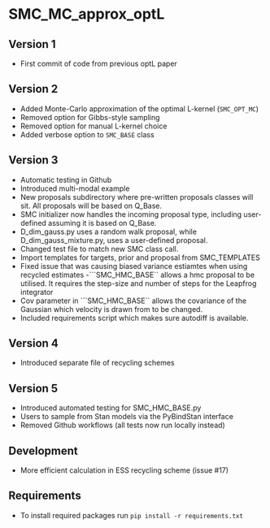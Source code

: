 # SMC_MC_approx_optL

## Version 1
- First commit of code from previous optL paper

## Version 2
- Added Monte-Carlo approximation of the optimal L-kernel (```SMC_OPT_MC```)
- Removed option for Gibbs-style sampling
- Removed option for manual L-kernel choice
- Added verbose option to ```SMC_BASE``` class

## Version 3
- Automatic testing in Github
- Introduced multi-modal example
- New proposals subdirectory where pre-written proposals classes will sit. All proposals will be based on Q_Base.
- SMC initializer now handles the incoming proposal type, including user-defined assuming it is based on Q_Base.
- D_dim_gauss.py uses a random walk proposal, while D_dim_gauss_mixture.py, uses a user-defined proposal.
- Changed test file to match new SMC class call.
- Import templates for targets, prior and proposal from SMC_TEMPLATES
- Fixed issue that was causing biased variance estiamtes when using recycled estimates 
-```SMC_HMC_BASE`` allows a hmc proposal to be utilised. It requires the step-size and number of steps for the Leapfrog integrator
- Cov parameter in ```SMC_HMC_BASE`` allows the covariance of the Gaussian which velocity is drawn from to be changed.
- Included requirements script which makes sure autodiff is available.

## Version 4
- Introduced separate file of recycling schemes

## Version 5
- Introduced automated testing for SMC_HMC_BASE.py
- Users to sample from Stan models via the PyBindStan interface
- Removed Github workflows (all tests now run locally instead)

## Development
- More efficient calculation in ESS recycling scheme (issue #17)

## Requirements
- To install required packages run ```pip install -r requirements.txt```



